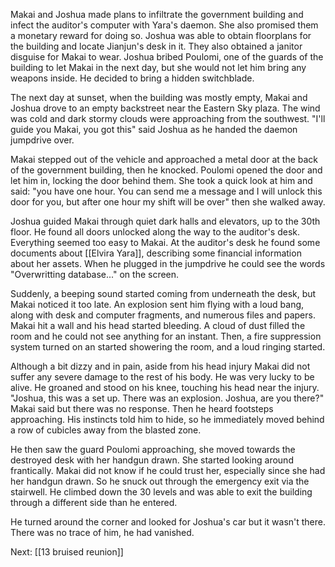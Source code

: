 Makai and Joshua made plans to infiltrate the government building and infect the auditor's computer with Yara's daemon. She also promised them a monetary reward for doing so. Joshua was able to obtain floorplans for the building and locate Jianjun's desk in it. They also obtained a janitor disguise for Makai to wear. Joshua bribed Poulomi, one of the guards of the building to let Makai in the next day, but she would not let him bring any weapons inside. He decided to bring a hidden switchblade.

The next day at sunset, when the building was mostly empty, Makai and Joshua drove to an empty backstreet near the Eastern Sky plaza. The wind was cold and dark stormy clouds were approaching from the southwest. "I'll guide you Makai, you got this" said Joshua as he handed the daemon jumpdrive over.

Makai stepped out of the vehicle and approached a metal door at the back of the government building, then he knocked. Poulomi opened the door and let him in, locking the door behind them. She took a quick look at him and said: "you have one hour. You can send me a message and I will unlock this door for you, but after one hour my shift will be over" then she walked away.

Joshua guided Makai through quiet dark halls and elevators, up to the 30th floor. He found all doors unlocked along the way to the auditor's desk. Everything seemed too easy to Makai. At the auditor's desk he found some documents about [[Elvira Yara]], describing some financial information about her assets. When he plugged in the jumpdrive he could see the words "Overwritting database..." on the screen. 

Suddenly, a beeping sound started coming from underneath the desk, but Makai noticed it too late. An explosion sent him flying with a loud bang, along with desk and computer fragments, and numerous files and papers. Makai hit a wall and his head started bleeding. A cloud of dust filled the room and he could not see anything for an instant. Then, a fire suppression system turned on an started showering the room, and a loud ringing started.

Although a bit dizzy and in pain, aside from his head injury Makai did not suffer any severe damage to the rest of his body. He was very lucky to be alive. He groaned and stood on his knee, touching his head near the injury. "Joshua, this was a set up. There was an explosion. Joshua, are you there?" Makai said but there was no response. Then he heard footsteps approaching. His instincts told him to hide, so he immediately moved behind a row of cubicles away from the blasted zone.

He then saw the guard Poulomi approaching, she moved towards the destroyed desk with her handgun drawn. She started looking around frantically. Makai did not know if he could trust her, especially since she had her handgun drawn. So he snuck out through the emergency exit via the stairwell. He climbed down the 30 levels and was able to exit the building through a different side than he entered.

He turned around the corner and looked for Joshua's car but it wasn't there. There was no trace of him, he had vanished.

Next: [[13 bruised reunion]]
